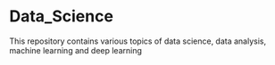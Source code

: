 # Data_Science
This repository contains various topics of data science, data analysis, machine learning and deep learning
